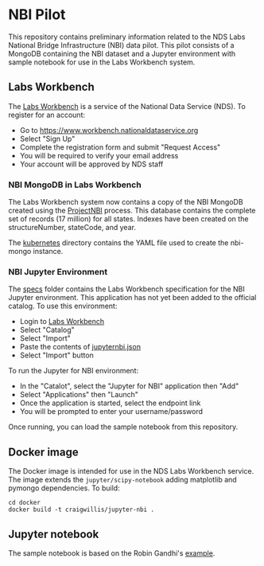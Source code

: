 # NBI Pilot

This repository contains preliminary information related to the NDS Labs National Bridge Infrastructure (NBI) data pilot.  This pilot consists of a MongoDB containing the NBI dataset and a Jupyter environment with sample notebook for use in the Labs Workbench system.

## Labs Workbench
The [Labs Workbench](https://www.workbench.nationaldataservice.org) is a service of the National Data Service (NDS). To register for an account:
* Go to https://www.workbench.nationaldataservice.org
* Select "Sign Up"
* Complete the registration form and submit "Request Access"
* You will be required to verify your email address 
* Your account will be approved by NDS staff

### NBI MongoDB in Labs Workbench
The Labs Workbench system now contains a copy of the NBI MongoDB created using the [ProjectNBI](https://github.com/kaleoyster/ProjectNBI) process.  This database contains the complete set of records (17 million) for all states. Indexes have been created on the structureNumber, stateCode, and year.

The [kubernetes](/kubernetes) directory contains the YAML file used to create the nbi-mongo instance.

### NBI Jupyter Environment
The [specs](/specs) folder contains the Labs Workbench specification for the NBI Jupyter environment.  This application has not yet been added to the official catalog. To use this environment:
* Login to [Labs Workbench](https://www.workbench.nationaldataservice.org)
* Select "Catalog"
* Select "Import"
* Paste the contents of [jupyternbi.json](https://github.com/craig-willis/nbi-pilot/blob/master/spec/jupyternbi.json)
* Select "Import" button

To run the Jupyter for NBI environment:
* In the "Catalot", select the "Jupyter for NBI" application then "Add" 
* Select "Applications" then "Launch"
* Once the application is started, select the endpoint link
* You will be prompted to enter your username/password

Once running, you can load the sample notebook from this repository.

## Docker image
The Docker image is intended for use in the NDS Labs Workbench service. The image extends the  ```jupyter/scipy-notebook``` adding matplotlib and pymongo dependencies.  To build:
```
cd docker
docker build -t craigwillis/jupyter-nbi .
```

## Jupyter notebook
The sample notebook is based on the Robin Gandhi's [example](http://faculty.ist.unomaha.edu/rgandhi/r/mongoNBI.html).

